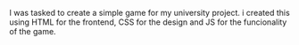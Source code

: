 I was tasked to create a simple game for my university project. i created this using HTML for the frontend, CSS for the design and JS for the funcionality of the game.
